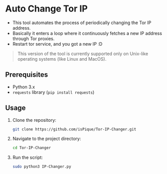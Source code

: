 # Auto Change Tor IP

* This tool automates the process of periodically changing the Tor IP address.
* Basically it enters a loop where it continuously fetches a new IP address through Tor proxies.
* Restart tor service, and you got a new IP :D

> This version of the tool is currently supported only on Unix-like operating systems (like Linux and MacOS).

## Prerequisites

- Python 3.x
- `requests` library (`pip install requests`)

## Usage

1. Clone the repository:

    ```bash
    git clone https://github.com/isPique/Tor-IP-Changer.git
    ```

2. Navigate to the project directory:

    ```bash
    cd Tor-IP-Changer
    ```

3. Run the script:

    ```bash
    sudo python3 IP-Changer.py
    ```
